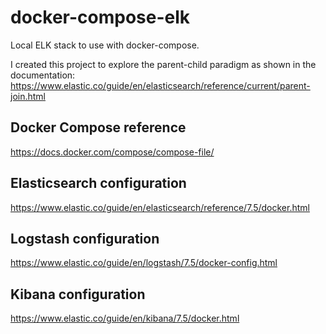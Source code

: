 # docker-compose-elk

Local ELK stack to use with docker-compose.

I created this project to explore the parent-child paradigm as shown in the documentation: <https://www.elastic.co/guide/en/elasticsearch/reference/current/parent-join.html>

## Docker Compose reference

<https://docs.docker.com/compose/compose-file/>

## Elasticsearch configuration

<https://www.elastic.co/guide/en/elasticsearch/reference/7.5/docker.html>

## Logstash configuration

<https://www.elastic.co/guide/en/logstash/7.5/docker-config.html>

## Kibana configuration

<https://www.elastic.co/guide/en/kibana/7.5/docker.html>
